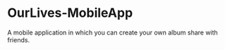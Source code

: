 # OurLives-MobileApp
A mobile application in which you can create your own album share with friends.
